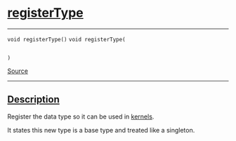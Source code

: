 
<h1 id="register-type">
 <a href="#/api/dtype_t/registerType" class="anchor">
   <span>registerType</span>
  </a>
</h1>

<div class="signature">

<hr>

  <div class="definition-container">
    <div class="definition">
      <code class="desktop-only"><span class="token keyword">void</span> registerType()</code>
      <code class="mobile-only"><span class="token keyword">void</span> registerType(
    
)</code>
      <div class="flex-spacing"></div>
      <a href="https://github.com/libocca/occa/blob/22da1992/include/occa/dtype/dtype.hpp#L98" target="_blank">Source</a>
    </div>
    
  </div>

  <hr>
</div>


<h2 id="description">
 <a href="#/api/dtype_t/registerType?id=description" class="anchor">
   <span>Description</span>
  </a>
</h2>

Register the data type so it can be used in [kernels](/api/kernel/).

It states this new type is a base type and treated like a singleton.
